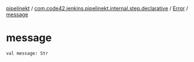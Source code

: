 [pipelinekt](../../index.md) / [com.code42.jenkins.pipelinekt.internal.step.declarative](../index.md) / [Error](index.md) / [message](./message.md)

# message

`val message: Str`